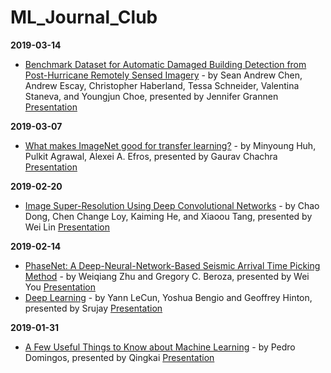 # ML_Journal_Club

**2019-03-14**
* [Benchmark Dataset for Automatic Damaged Building Detection from Post-Hurricane Remotely Sensed Imagery](https://arxiv.org/pdf/1812.05581.pdf) - by Sean Andrew Chen, Andrew Escay, Christopher Haberland, Tessa Schneider, Valentina Staneva, and Youngjun Choe, presented by Jennifer Grannen [Presentation](https://github.com/qingkaikong/ML_Journal_Club/blob/master/presentations/20190314_JG.pdf)

**2019-03-07** 
* [What makes ImageNet good for transfer learning?](https://arxiv.org/pdf/1608.08614v2.pdf) - by  Minyoung Huh, Pulkit Agrawal, Alexei A. Efros, presented by 
Gaurav Chachra [Presentation](https://github.com/qingkaikong/ML_Journal_Club/blob/master/presentations/20190307_GC.pdf)

**2019-02-20**  
* [Image Super-Resolution Using Deep Convolutional Networks](https://arxiv.org/pdf/1501.00092.pdf) - by Chao Dong, Chen Change Loy, Kaiming He, and Xiaoou Tang, presented by Wei Lin [Presentation](https://github.com/qingkaikong/ML_Journal_Club/blob/master/presentations/20190220_WL.pdf)

**2019-02-14**   
* [PhaseNet: A Deep-Neural-Network-Based Seismic Arrival Time Picking Method](https://arxiv.org/pdf/1803.03211.pdf) - by Weiqiang Zhu and Gregory C. Beroza, presented by Wei You [Presentation](https://github.com/qingkaikong/ML_Journal_Club/blob/master/presentations/20190214_WY.pdf)  
* [Deep Learning](https://www.nature.com/articles/nature14539) - by Yann LeCun, Yoshua Bengio and Geoffrey Hinton, presented by Srujay [Presentation](https://github.com/qingkaikong/ML_Journal_Club/blob/master/presentations/20190214_SK.pdf)

**2019-01-31**   
* [A Few Useful Things to Know about Machine Learning](https://homes.cs.washington.edu/~pedrod/papers/cacm12.pdf) - by Pedro Domingos, presented by Qingkai [Presentation](https://github.com/qingkaikong/ML_Journal_Club/blob/master/presentations/20190131_QK.pdf)
